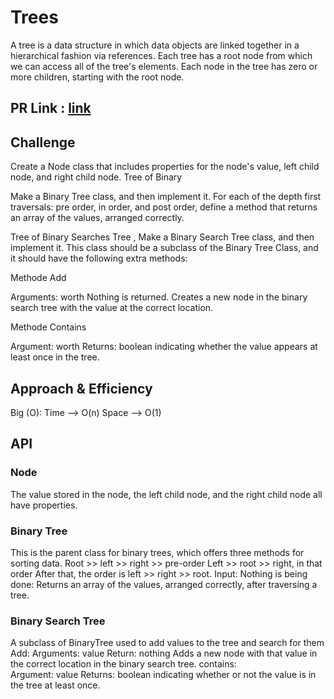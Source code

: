 
# Trees
A tree is a data structure in which data objects are linked together in a hierarchical fashion via references. Each tree has a root node from which we can access all of the tree's elements. Each node in the tree has zero or more children, starting with the root node.

## PR Link : [link](https://github.com/hind-hb/data-structures-and-algorithms2/pull/18/commits/8cba58ae6155b92b5c61a8807954184946b6458d#diff-61841206cfd2fdf0f20210b2926c4e31bf81a50a1903e4ba91d7ee1a09173a6cR55-R56)
## Challenge


Create a Node class that includes properties for the node's value, left child node, and right child node. Tree of Binary

Make a Binary Tree class, and then implement it. For each of the depth first traversals: pre order, in order, and post order, define a method that returns an array of the values, arranged correctly.

Tree of Binary Searches Tree , Make a Binary Search Tree class, and then implement it. This class should be a subclass of the Binary Tree Class, and it should have the following extra methods:

Methode Add

Arguments: worth Nothing is returned. Creates a new node in the binary search tree with the value at the correct location.

 Methode Contains

Argument: worth Returns: boolean indicating whether the value appears at least once in the tree.

## Approach & Efficiency
Big (O):
Time --> O(n)
Space --> O(1)

## API
### Node
The value stored in the node, the left child node, and the right child node all have properties. 

### Binary Tree 
This is the parent class for binary trees, which offers three methods for sorting data.
Root >> left >> right >> pre-order
Left >> root >> right, in that order
After that, the order is left >> right >> root.
Input: Nothing is being done: Returns an array of the values, arranged correctly, after traversing a tree.

### Binary Search Tree 
A subclass of BinaryTree used to add values to the tree and search for them
Add:
    Arguments: value
    Return: nothing
    Adds a new node with that value in the correct location in the binary search tree.
contains:     
    Argument: value
    Returns: boolean indicating whether or not the value is in the tree at least once.
